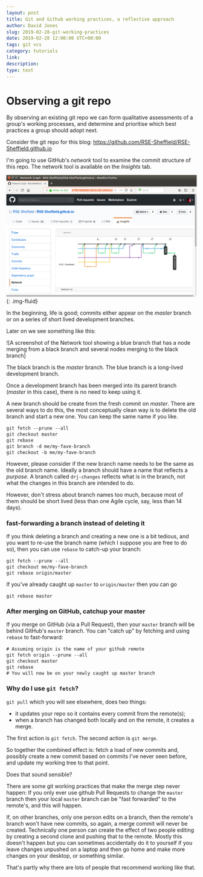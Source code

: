 ```yaml
---
layout: post
title: Git and Github working practices, a reflective approach
author: David Jones
slug: 2019-02-28-git-working-practices
date: 2019-02-28 12:00:00 UTC+00:00
tags: git vcs
category: tutorials
link:
description:
type: text
---
```


# Observing a git repo

By observing an existing git repo we can
form qualitative assessments of a group's working processes, and
determine and prioritise which best practices a group should adopt next.

Consider the git repo for this blog: https://github.com/RSE-Sheffield/RSE-Sheffield.github.io

I'm going to use GitHub's _network_ tool to
examine the commit structure of this repo.
The network tool is available on the *Insights* tab.

![A screenshot of github, with the Insights tab and Network tool selected](
assets/images/github-working/github-working00network.png){: .img-fluid}

In the beginning, life is good;
commits either appear on the _master_ branch or
on a series of short lived development branches.

Later on we see something like this:

![A screenshot of the Network tool showing a blue branch that has a node merging from a black branch and several nodes merging to the black branch]

The black branch is the _master_ branch.
The blue branch is a long-lived development branch.

Once a development branch has been merged into its parent branch
(_master_ in this case), there is no need to keep using it.

A new branch should be create from the fresh commit on _master_.
There are several ways to do this,
the most conceptually clean way is to
delete the old branch and start a new one.
You can keep the same name if you like.

    git fetch --prune --all
    git checkout master
    git rebase
    git branch -d me/my-fave-branch
    git checkout -b me/my-fave-branch

However, please consider if
the new branch name needs to be the same as the old branch name.
Ideally a branch should have a name that reflects a _purpose_.
A branch called `drj-changes` reflects what is in the branch,
not what the changes in this branch are intended to do.

However, don't stress about branch names too much, because
most of them should be short lived
(less than one Agile cycle, say, less than 14 days).


### fast-forwarding a branch instead of deleting it

If you think deleting a branch and creating a new one is a bit tedious,
and you want to re-use the branch name
(which I suppose you are free to do so),
then you can use `rebase` to catch-up your branch:

    git fetch --prune --all
    git checkout me/my-fave-branch
    git rebase origin/master

If you've already caught up `master` to `origin/master` then you can go

    git rebase master


### After merging on GitHub, catchup your master

If you merge on GitHub (via a Pull Request), then
your `master` branch will be behind GitHub's `master` branch.
You can "catch up" by fetching and using `rebase` to
fast-forward:

    # Assuming origin is the name of your github remote
    git fetch origin --prune --all
    git checkout master
    git rebase
    # You will now be on your newly caught up master branch

### Why do I use `git fetch`?

`git pull` which you will see elsewhere, does two things:
- it updates your repo so it contains every commit from the remote(s);
- when a branch has changed both locally and on the remote, it creates a merge.

The first action is `git fetch`.
The second action is `git merge`.

So together the combined effect is:
fetch a load of new commits and, possibly
create a new commit based on commits I've never seen before, and
update my working tree to that point.

Does that sound sensible?

There are some git working practices that make the merge step
never happen:
If you only ever use github Pull Requests to change the `master`
branch then your local `master` branch can be "fast forwarded"
to the remote's, and this will happen.

If, on other branches, only one person edits on a branch,
then the remote's branch won't have new commits, so again, a
merge commit will never be created.
Technically one person can create the effect of two people
editing by creating a second clone and pushing that to the remote.
Mostly this doesn't happen but you can sometimes accidentally do
it to yourself if you leave changes unpushed on a laptop and
then go home and make more changes on your desktop, or something
similar.

That's partly why there are lots of people that recommend
working like that.
